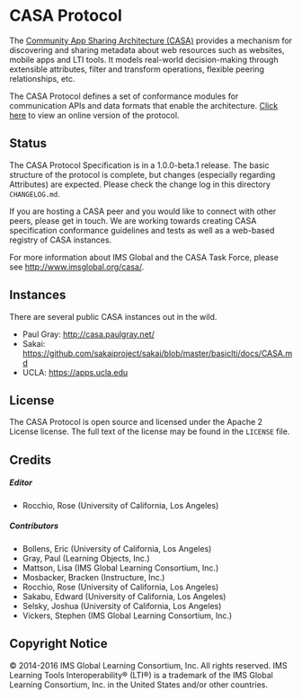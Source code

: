 # CASA Protocol

The [Community App Sharing Architecture (CASA)](http://imsglobal.github.io/casa) provides a mechanism for
discovering and sharing metadata about web resources such as websites, mobile
apps and LTI tools. It models real-world decision-making through extensible
attributes, filter and transform operations, flexible peering relationships,
etc.

The CASA Protocol defines a set of conformance modules for communication APIs
and data formats that enable the architecture. [Click here](http://imsglobal.github.io/casa-protocol) to view an
online version of the protocol.

## Status

The CASA Protocol Specification is in a 1.0.0-beta.1 release. The basic structure of the protocol is complete, but changes
(especially regarding Attributes) are expected. Please check the change log in this directory `CHANGELOG.md`.

If you are hosting a CASA peer and you would like to connect with other peers, please get in touch. We are working towards creating
CASA specification conformance guidelines and tests as well as a web-based registry of CASA instances.

For more information about IMS Global and the CASA Task Force, please see http://www.imsglobal.org/casa/.

## Instances

There are several public CASA instances out in the wild.

* Paul Gray: http://casa.paulgray.net/
* Sakai: https://github.com/sakaiproject/sakai/blob/master/basiclti/docs/CASA.md
* UCLA: https://apps.ucla.edu

## License

The CASA Protocol is open source and licensed under the Apache 2 License
license. The full text of the license may be found in the `LICENSE` file.

## Credits

##### Editor

* Rocchio, Rose (University of California, Los Angeles)

##### Contributors

* Bollens, Eric (University of California, Los Angeles)
* Gray, Paul (Learning Objects, Inc.)
* Mattson, Lisa (IMS Global Learning Consortium, Inc.)
* Mosbacker, Bracken (Instructure, Inc.)
* Rocchio, Rose (University of California, Los Angeles)
* Sakabu, Edward (University of California, Los Angeles)
* Selsky, Joshua (University of California, Los Angeles)
* Vickers, Stephen (IMS Global Learning Consortium, Inc.)

## Copyright Notice

&copy; 2014-2016 IMS Global Learning Consortium, Inc. All rights reserved. IMS Learning Tools Interoperability&reg; (LTI&reg;) is a trademark of the IMS Global Learning Consortium, Inc. in the United States and/or other countries.


